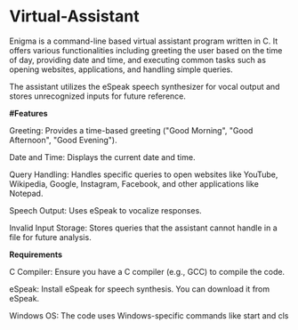 # Virtual-Assistant

Enigma is a command-line based virtual assistant program written in C. It offers various functionalities including greeting the user based on the time of day, providing date and time, and executing common tasks such as opening websites, applications, and handling simple queries.

The assistant utilizes the eSpeak speech synthesizer for vocal output and stores unrecognized inputs for future reference.

**#Features**

Greeting: Provides a time-based greeting ("Good Morning", "Good Afternoon", "Good Evening").

Date and Time: Displays the current date and time.

Query Handling: Handles specific queries to open websites like YouTube, Wikipedia, Google, Instagram, Facebook, and other applications like Notepad.

Speech Output: Uses eSpeak to vocalize responses.

Invalid Input Storage: Stores queries that the assistant cannot handle in a file for future analysis.

**Requirements**

C Compiler: Ensure you have a C compiler (e.g., GCC) to compile the code.

eSpeak: Install eSpeak for speech synthesis. You can download it from eSpeak.

Windows OS: The code uses Windows-specific commands like start and cls
